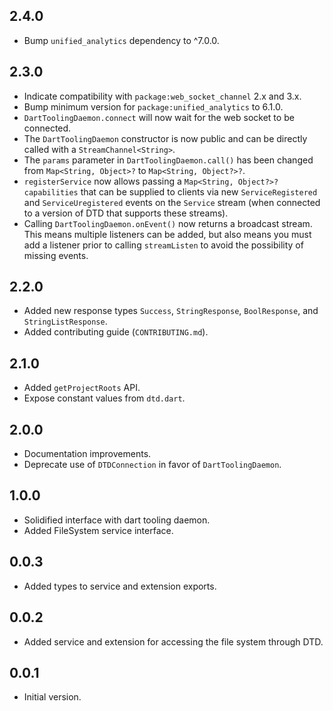 ## 2.4.0
- Bump `unified_analytics` dependency to ^7.0.0.

## 2.3.0
- Indicate compatibility with `package:web_socket_channel` 2.x and 3.x.
- Bump minimum version for `package:unified_analytics` to 6.1.0.
- `DartToolingDaemon.connect` will now wait for the web socket to be connected.
- The `DartToolingDaemon` constructor is now public and can be directly called
  with a `StreamChannel<String>`.
- The `params` parameter in `DartToolingDaemon.call()` has been changed from
  `Map<String, Object>?` to `Map<String, Object?>?`.
- `registerService` now allows passing a `Map<String, Object?>? capabilities`
  that can be supplied to clients via new `ServiceRegistered` and
  `ServiceUregistered` events on the `Service` stream (when connected to a
  version of DTD that supports these streams).
- Calling `DartToolingDaemon.onEvent()` now returns a broadcast stream. This
  means multiple listeners can be added, but also means you must add a listener
  prior to calling `streamListen` to avoid the possibility of missing events.

## 2.2.0
- Added new response types `Success`, `StringResponse`, `BoolResponse`, and `StringListResponse`.
- Added contributing guide (`CONTRIBUTING.md`).

## 2.1.0
- Added `getProjectRoots` API.
- Expose constant values from `dtd.dart`.

## 2.0.0

- Documentation improvements.
- Deprecate use of `DTDConnection` in favor of `DartToolingDaemon`.

## 1.0.0

- Solidified interface with dart tooling daemon.
- Added FileSystem service interface.

## 0.0.3

- Added types to service and extension exports.

## 0.0.2

- Added service and extension for accessing the file system through DTD.

## 0.0.1

- Initial version.
